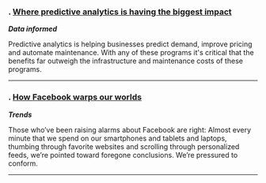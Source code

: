 ### . [Where predictive analytics is having the biggest impact][predictiveimpact]
_<strong>Data informed</strong>_

Predictive analytics is helping businesses predict demand, improve pricing and automate maintenance. With any of these programs it's critical that the benefits far outweigh the infrastructure and maintenance costs of these programs.

[predictiveimpact]:https://hbr.org/2016/05/where-predictive-analytics-is-having-the-biggest-impact

***

### . [How Facebook warps our worlds][facebookwarp]
_<strong>Trends</strong>_

Those who’ve been raising alarms about Facebook are right: Almost every minute that we spend on our smartphones and tablets and laptops, thumbing through favorite websites and scrolling through personalized feeds, we’re pointed toward foregone conclusions. We’re pressured to conform.

[facebookwarp]:http://www.nytimes.com/2016/05/22/opinion/sunday/how-facebook-warps-our-worlds.html?_r=0

***

